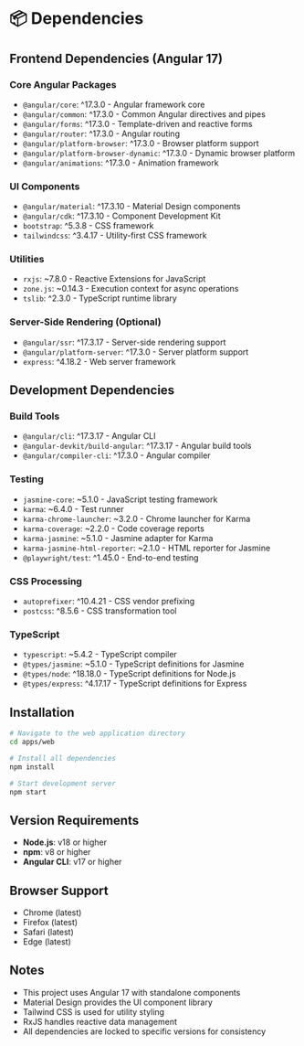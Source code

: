 # 📦 Dependencies

## Frontend Dependencies (Angular 17)

### Core Angular Packages
- `@angular/core`: ^17.3.0 - Angular framework core
- `@angular/common`: ^17.3.0 - Common Angular directives and pipes
- `@angular/forms`: ^17.3.0 - Template-driven and reactive forms
- `@angular/router`: ^17.3.0 - Angular routing
- `@angular/platform-browser`: ^17.3.0 - Browser platform support
- `@angular/platform-browser-dynamic`: ^17.3.0 - Dynamic browser platform
- `@angular/animations`: ^17.3.0 - Animation framework

### UI Components
- `@angular/material`: ^17.3.10 - Material Design components
- `@angular/cdk`: ^17.3.10 - Component Development Kit
- `bootstrap`: ^5.3.8 - CSS framework
- `tailwindcss`: ^3.4.17 - Utility-first CSS framework

### Utilities
- `rxjs`: ~7.8.0 - Reactive Extensions for JavaScript
- `zone.js`: ~0.14.3 - Execution context for async operations
- `tslib`: ^2.3.0 - TypeScript runtime library

### Server-Side Rendering (Optional)
- `@angular/ssr`: ^17.3.17 - Server-side rendering support
- `@angular/platform-server`: ^17.3.0 - Server platform support
- `express`: ^4.18.2 - Web server framework

## Development Dependencies

### Build Tools
- `@angular/cli`: ^17.3.17 - Angular CLI
- `@angular-devkit/build-angular`: ^17.3.17 - Angular build tools
- `@angular/compiler-cli`: ^17.3.0 - Angular compiler

### Testing
- `jasmine-core`: ~5.1.0 - JavaScript testing framework
- `karma`: ~6.4.0 - Test runner
- `karma-chrome-launcher`: ~3.2.0 - Chrome launcher for Karma
- `karma-coverage`: ~2.2.0 - Code coverage reports
- `karma-jasmine`: ~5.1.0 - Jasmine adapter for Karma
- `karma-jasmine-html-reporter`: ~2.1.0 - HTML reporter for Jasmine
- `@playwright/test`: ^1.45.0 - End-to-end testing

### CSS Processing
- `autoprefixer`: ^10.4.21 - CSS vendor prefixing
- `postcss`: ^8.5.6 - CSS transformation tool

### TypeScript
- `typescript`: ~5.4.2 - TypeScript compiler
- `@types/jasmine`: ~5.1.0 - TypeScript definitions for Jasmine
- `@types/node`: ^18.18.0 - TypeScript definitions for Node.js
- `@types/express`: ^4.17.17 - TypeScript definitions for Express

## Installation

```bash
# Navigate to the web application directory
cd apps/web

# Install all dependencies
npm install

# Start development server
npm start
```

## Version Requirements

- **Node.js**: v18 or higher
- **npm**: v8 or higher
- **Angular CLI**: v17 or higher

## Browser Support

- Chrome (latest)
- Firefox (latest)
- Safari (latest)
- Edge (latest)

## Notes

- This project uses Angular 17 with standalone components
- Material Design provides the UI component library
- Tailwind CSS is used for utility styling
- RxJS handles reactive data management
- All dependencies are locked to specific versions for consistency

